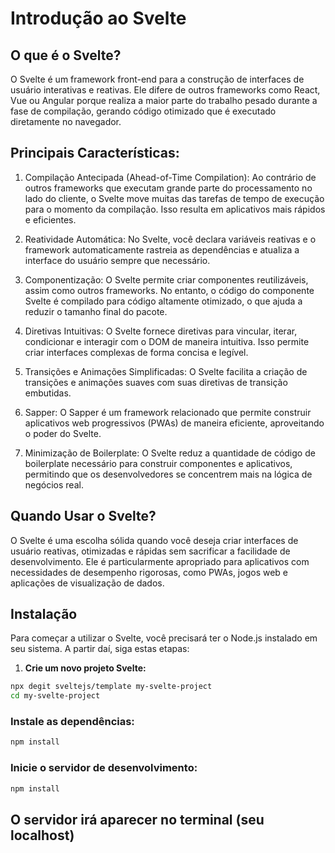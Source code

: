 # Introdução ao Svelte

## O que é o Svelte?

O Svelte é um framework front-end para a construção de interfaces de usuário interativas e reativas. Ele difere de outros frameworks como React, Vue ou Angular porque realiza a maior parte do trabalho pesado durante a fase de compilação, gerando código otimizado que é executado diretamente no navegador.

## Principais Características:
1. Compilação Antecipada (Ahead-of-Time Compilation):
Ao contrário de outros frameworks que executam grande parte do processamento no lado do cliente, o Svelte move muitas das tarefas de tempo de execução para o momento da compilação. Isso resulta em aplicativos mais rápidos e eficientes.

2. Reatividade Automática:
No Svelte, você declara variáveis reativas e o framework automaticamente rastreia as dependências e atualiza a interface do usuário sempre que necessário.

3. Componentização:
O Svelte permite criar componentes reutilizáveis, assim como outros frameworks. No entanto, o código do componente Svelte é compilado para código altamente otimizado, o que ajuda a reduzir o tamanho final do pacote.

4. Diretivas Intuitivas:
O Svelte fornece diretivas para vincular, iterar, condicionar e interagir com o DOM de maneira intuitiva. Isso permite criar interfaces complexas de forma concisa e legível.

5. Transições e Animações Simplificadas:
O Svelte facilita a criação de transições e animações suaves com suas diretivas de transição embutidas.

6. Sapper:
O Sapper é um framework relacionado que permite construir aplicativos web progressivos (PWAs) de maneira eficiente, aproveitando o poder do Svelte.

7. Minimização de Boilerplate:
O Svelte reduz a quantidade de código de boilerplate necessário para construir componentes e aplicativos, permitindo que os desenvolvedores se concentrem mais na lógica de negócios real.

## Quando Usar o Svelte?
O Svelte é uma escolha sólida quando você deseja criar interfaces de usuário reativas, otimizadas e rápidas sem sacrificar a facilidade de desenvolvimento. Ele é particularmente apropriado para aplicativos com necessidades de desempenho rigorosas, como PWAs, jogos web e aplicações de visualização de dados.



## Instalação

Para começar a utilizar o Svelte, você precisará ter o Node.js instalado em seu sistema. A partir daí, siga estas etapas:

1. **Crie um novo projeto Svelte:**
```bash
npx degit sveltejs/template my-svelte-project
cd my-svelte-project
```

### Instale as dependências:
```bash
npm install
```

### Inicie o servidor de desenvolvimento:
```bash
npm install
 ```

 ## O servidor irá aparecer no terminal (seu localhost)

